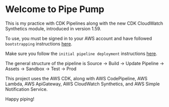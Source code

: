 # Welcome to Pipe Pump

This is my practice with CDK Pipelines along with the new CDK CloudWatch Synthetics module, introduced in version 1.59.

To use, you must be signed in to your AWS account and have followed `bootstrapping` instructions [here](https://github.com/aws/aws-cdk/tree/master/packages/%40aws-cdk/pipelines#cdk-environment-bootstrapping).

Make sure you follow the `initial pipeline deployment` instructions [here](https://github.com/aws/aws-cdk/tree/master/packages/%40aws-cdk/pipelines#initial-pipeline-deployment).

The general structure of the pipeline is Source -> Build -> Update Pipeline -> Assets -> Sandbox -> Test -> Prod

This project uses the AWS CDK, along with AWS CodePipeline, AWS Lambda, AWS ApiGateway, AWS CloudWatch Synthetics, and AWS Simple Notification Service.

Happy piping!
